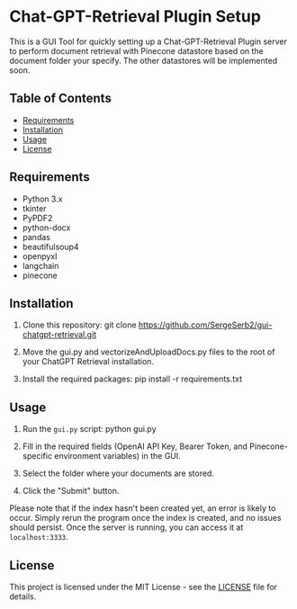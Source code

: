 # Chat-GPT-Retrieval Plugin Setup

This is a GUI Tool for quickly setting up a Chat-GPT-Retrieval Plugin server to perform document retrieval with Pinecone datastore based on the document folder your specify. The other datastores will be implemented soon.

## Table of Contents
- [Requirements](#requirements)
- [Installation](#installation)
- [Usage](#usage)
- [License](#license)

## Requirements
- Python 3.x
- tkinter
- PyPDF2
- python-docx
- pandas
- beautifulsoup4
- openpyxl
- langchain
- pinecone

## Installation

1. Clone this repository:
git clone https://github.com/SergeSerb2/gui-chatgpt-retrieval.git

2. Move the gui.py and vectorizeAndUploadDocs.py files to the root of your ChatGPT Retrieval installation.

3. Install the required packages:
pip install -r requirements.txt


## Usage

1. Run the `gui.py` script:
python gui.py

2. Fill in the required fields (OpenAI API Key, Bearer Token, and Pinecone-specific environment variables) in the GUI.
3. Select the folder where your documents are stored.
4. Click the "Submit" button.

Please note that if the index hasn't been created yet, an error is likely to occur. Simply rerun the program once the index is created, and no issues should persist. Once the server is running, you can access it at `localhost:3333`.

## License

This project is licensed under the MIT License - see the [LICENSE](LICENSE) file for details.

